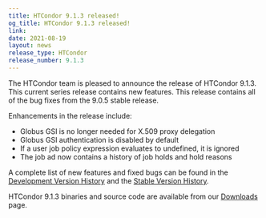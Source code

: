 ```yaml
---
title: HTCondor 9.1.3 released!
og_title: HTCondor 9.1.3 released!
link: 
date: 2021-08-19
layout: news
release_type: HTCondor
release_number: 9.1.3
---
```


The HTCondor team is pleased to announce the release of HTCondor 9.1.3.
This current series release contains new features.
This release contains all of the bug fixes from the 9.0.5 stable release.

Enhancements in the release include:
- Globus GSI is no longer needed for X.509 proxy delegation
- Globus GSI authentication is disabled by default
- If a user job policy expression evaluates to undefined, it is ignored
- The job ad now contains a history of job holds and hold reasons

A complete list of new features and fixed bugs can be found in the <a href="https://htcondor.readthedocs.io/en/v9_1/version-history/development-release-series-91.html#version-9-1-3"> Development Version History</a> and the <a href="https://htcondor.readthedocs.io/en/v9_1/version-history/stable-release-series-90.html#version-9-0-5"> Stable Version History</a>.

HTCondor 9.1.3 binaries and source code are available from our <a href="http://htcondor.org/downloads/">Downloads</a> page.
